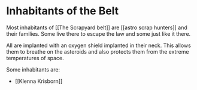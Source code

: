 # Inhabitants of the Belt

Most inhabitants of [[The Scrapyard belt]] are [[astro scrap hunters]] and their families. Some live there to escape the law and some just like it there.

All are implanted with an oxygen shield implanted in their neck. This allows them to breathe on the asteroids and also protects them from the extreme temperatures of space.

Some inhabitants are:

- [[Klenna Krisborn]]
